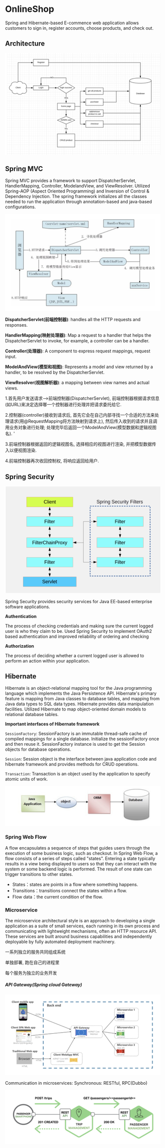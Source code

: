 # OnlineShop

Spring and Hibernate-based E-commence web application allows customers to sign in, register accounts, choose products, and check out.



## Architecture

[![img](https://github.com/YiqinZhang/OnlineShop/raw/master/img/01.png)](https://github.com/YiqinZhang/OnlineShop/blob/master/img/01.png)

## Spring MVC

Spring MVC provides a framework to support DispatcherServlet, HandlerMapping, Controller, ModelandView, and ViewResolver. Utilized Spring-AOP (Aspect Oriented Programming) and Inversion of Control & Dependency Injection. The spring framework initializes all the classes needed to run the application through annotation-based and java-based configurations. 

[![img](https://github.com/YiqinZhang/OnlineShop/raw/master/img/03.png)](https://github.com/YiqinZhang/OnlineShop/blob/master/img/03.png)

**DispatcherServlet(前端控制器)**: handles all the HTTP requests and responses.

**HandlerMapping(映射处理器)**: Map a request to a handler that helps the DispatcherServlet to invoke, for example, a controller can be a handler.

**Controller(处理器)**: A component to express request mappings, request input.

**ModelAndView(模型和视图)**: Represents a model and view returned by a handler, to be resolved by the DispatcherServlet.

**ViewResolver(视图解析器)**: a mapping between view names and actual views.

1.首先用户发送请求-->前端控制器(DispatcherServlet), 前端控制器根据请求信息(如URL)来决定选择哪一个控制器进行处理并把请求委托给它.

2.控制器(controller)接收到请求后, 首先它会在自己内部寻找一个合适的方法来处理请求(用@RequestMapping将方法映射到请求上), 然后传入收到的请求并且调用业务对象进行处理; 处理完毕后返回一个ModelAndView(模型数据和逻辑视图名). '

3.前端控制器根据返回的逻辑视图名, 选择相应的视图进行渲染, 并把模型数据传入以便视图渲染.

4.前端控制器再次收回控制权, 将响应返回给用户.



## Spring Security

[![img](https://github.com/YiqinZhang/OnlineShop/raw/master/img/04.png)](https://github.com/YiqinZhang/OnlineShop/blob/master/img/04.png)

Spring Security provides security services for Java EE-based enterprise software applications.

**Authentication**

The process of checking credentials and making sure the current logged user is who they claim to be. Used Spring Security to implement OAuth2 based authentication and improved reliability of ordering and checking

**Authorization**

The process of deciding whether a current logged user is allowed to perform an action within your application.

## Hibernate

Hibernate is an object-relational mapping tool for the Java programming language which implements the Java Persistence API. Hibernate's primary feature is mapping from Java classes to database tables, and mapping from Java data types to SQL data types. Hibernate provides data manipulation facilities. Utilized Hibernate to map object-oriented domain models to relational database tables.

**Important interfaces of Hibernate framework**

`SessionFactory`: SessionFactory is an immutable thread-safe cache of compiled mappings for a single database. Initialize the sessionFactory once and then reuse it. SessionFactory instance is used to get the Session objects for database operations.

`Session`: Session object is the interface between java application code and hibernate framework and provides methods for CRUD operations.

`Transaction`: Transaction is an object used by the application to specify atomic units of work.

[![img](https://github.com/YiqinZhang/OnlineShop/raw/master/img/02.png)](https://github.com/YiqinZhang/OnlineShop/blob/master/img/02.png)

### Spring Web Flow

A flow encapsulates a sequence of steps that guides users through the execution of some business logic, such as checkout. In Spring Web Flow, a flow consists of a series of steps called "states". Entering a state typically results in a view being displayed to users so that they can interact with the system or some backend logic is performed. The result of one state can trigger transitions to other states.

- States：states are points in a flow where something happens.
- Transitions：transitions connect the states within a flow.
- Flow data：the current condition of the flow.



### Microservice

The microservice architectural style is an approach to developing a single application as a suite of small services, each running in its own process and communicating with lightweight mechanisms, often an HTTP resource API. These services are built around business capabilities and independently deployable by fully automated deployment machinery.

一系列独立的服务共同组成系统

单独部署, 跑在自己的进程里

每个服务为独立的业务开发



##### API Gateway(Spring cloud Gateway)

[![img](https://github.com/YiqinZhang/OnlineShop/raw/master/img/05.png)](https://github.com/YiqinZhang/OnlineShop/blob/master/img/05.png)

Communication in microservices: Synchronous: RESTful, RPC(Dubbo)

[![img](https://github.com/YiqinZhang/OnlineShop/raw/master/img/07.png)](https://github.com/YiqinZhang/OnlineShop/blob/master/img/07.png)
